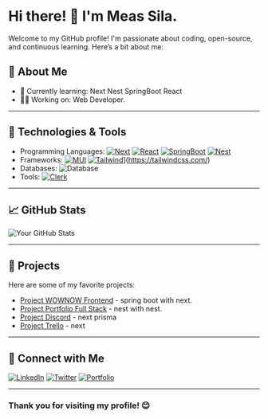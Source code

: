 # Hi there! 👋 I'm Meas Sila.

Welcome to my GitHub profile! I'm passionate about coding, open-source, and continuous learning. Here’s a bit about me:

## 🚀 About Me
- 🌱 Currently learning: Next Nest SpringBoot React
- 👨‍💻 Working on: Web Developer.

---

## 🔧 Technologies & Tools
- Programming Languages: 
  [![Next](https://img.shields.io/badge/-Next-black?style=flat&logo=Next.js&logoColor=white)](https://nextjs.org/)
  [![React](https://img.shields.io/badge/-React-white?style=flat&logo=React&logoColor=blue)](https://react.dev/)
  [![SpringBoot](https://img.shields.io/badge/-SpringBoot-white?style=flat&logo=SpringBoot&logoColor=green)](https://spring.io/projects/spring-boot/)
  [![Nest](https://img.shields.io/badge/-NestJs-white?style=flat&logo=Nestjs&logoColor=red)](https://nestjs.com/)
- Frameworks: [![MUI](https://img.shields.io/badge/-MUI-blue?style=flat&logo=Mui&logoColor=white)](https://mui.com/) [![Tailwind](https://img.shields.io/badge/-Tailwind-black?style=flat&logo=TailwindCss&logoColor=blue)](https://mui.com/)](https://tailwindcss.com/)
- Databases: ![Database](https://img.shields.io/badge/-Database-orange?logo=database)
- Tools: [![Clerk](https://img.shields.io/badge/-Clerk-black?style=flat&logo=Clerk&logoColor=white)](https://clerk.com/)

---

## 📈 GitHub Stats
![Your GitHub Stats](https://github-readme-stats.vercel.app/api?username=yourusername&show_icons=true&theme=radical)

---

## 📂 Projects
Here are some of my favorite projects:
- [Project WOWNOW Frontend](https://next-js-wow-now.vercel.app) - spring boot with next.
- [Project Portfolio Full Stack](https://sila-portfolio.vercel.app) - nest with nest.
- [Project Discord](https://ms-discord.vercel.app) - next prisma
- [Project Trello](https://clone-trello-copy.vercel.app) - next

---

## 🔗 Connect with Me
[![LinkedIn](https://img.shields.io/badge/-LinkedIn-blue?style=flat&logo=LinkedIn&logoColor=white)](https://www.linkedin.com/in/meas-sila-204b1031b?utm_source=share&utm_campaign=share_via&utm_content=profile&utm_medium=ios_app)
[![Twitter](https://img.shields.io/badge/-Twitter-blue?style=flat&logo=Twitter&logoColor=white)]()
[![Portfolio](https://img.shields.io/badge/-Portfolio-green?style=flat&logo=browser&logoColor=white)](https://sila-portfolio.vercel.app)

---

### Thank you for visiting my profile! 😊
